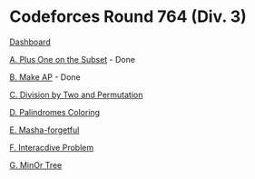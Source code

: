 # Codeforces Round 764 (Div. 3)

[Dashboard](https://codeforces.com/contest/1624)

[A. Plus One on the Subset](https://codeforces.com/contest/1624/problem/A) - Done

[B. Make AP](https://codeforces.com/contest/1624/problem/B) - Done

[C. Division by Two and Permutation](https://codeforces.com/contest/1624/problem/C)

[D. Palindromes Coloring](https://codeforces.com/contest/1624/problem/D)

[E. Masha-forgetful](https://codeforces.com/contest/1624/problem/E)

[F. Interacdive Problem](https://codeforces.com/contest/1624/problem/F)

[G. MinOr Tree](https://codeforces.com/contest/1624/problem/G)
